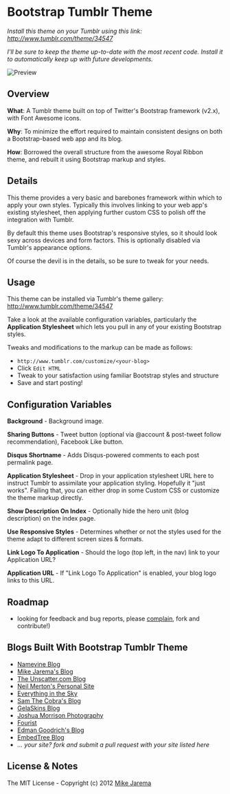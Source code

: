 # Bootstrap Tumblr Theme

*Install this theme on your Tumblr using this link: http://www.tumblr.com/theme/34547*

*I'll be sure to keep the theme up-to-date with the most recent code. Install it to automatically keep up with future developments.*

![Preview](http://media.tumblr.com/themes/wide/UMTdXwnhRgL3KYUh.png)


## Overview

**What**: A Tumblr theme built on top of Twitter's Bootstrap framework (v2.x), with Font Awesome icons.

**Why**: To minimize the effort required to maintain consistent designs on both a Bootstrap-based web app and its blog.

**How**: Borrowed the overall structure from the awesome Royal Ribbon theme, and rebuilt it using Bootstrap markup and styles.


## Details

This theme provides a very basic and barebones framework within which to apply your own styles.  Typically this involves linking to your web app's existing stylesheet, then applying further custom CSS to polish off the integration with Tumblr.

By default this theme uses Bootstrap's responsive styles, so it should look sexy across devices and form factors. This is optionally disabled via Tumblr's appearance options.

Of course the devil is in the details, so be sure to tweak for your needs.


## Usage

This theme can be installed via Tumblr's theme gallery: http://www.tumblr.com/theme/34547

Take a look at the available configuration variables, particularly the **Application Stylesheet** which lets you pull in any of your existing Bootstrap styles.

Tweaks and modifications to the markup can be made as follows:

* ``http://www.tumblr.com/customize/<your-blog>``
* Click ``Edit HTML``
* Tweak to your satisfaction using familiar Bootstrap styles and structure
* Save and start posting!


## Configuration Variables

**Background** - Background image.

**Sharing Buttons** - Tweet button (optional via @account & post-tweet follow recommendation), Facebook Like button.

**Disqus Shortname** - Adds Disqus-powered comments to each post permalink page.

**Application Stylesheet** - Drop in your application stylesheet URL here to instruct Tumblr to assimilate your application styling. Hopefully it "just works". Failing that, you can either drop in some Custom CSS or customize the theme markup directly.

**Show Description On Index** - Optionally hide the hero unit (blog description) on the index page.

**Use Responsive Styles** - Determines whether or not the styles used for the theme adapt to different screen sizes & formats.

**Link Logo To Application** - Should the logo (top left, in the nav) link to your Application URL?

**Application URL** - If "Link Logo To Application" is enabled, your blog logo links to this URL.


## Roadmap

* looking for feedback and bug reports, please [complain](https://github.com/mikejarema/bootstrap-tumblr-theme/issues), fork and contribute!)


## Blogs Built With Bootstrap Tumblr Theme

* [Namevine Blog](http://blog.namevine.com/)
* [Mike Jarema's Blog](http://mikejarema.com/)
* [The Unscatter.com Blog](http://company.unscatter.com/)
* [Neil Merton's Personal Site](http://neil.merton.me/)
* [Everything in the Sky](http://everythinginthesky.com/)
* [Sam The Cobra's Blog](http://blog.samthecobra.com/)
* [GelaSkins Blog](http://gelaskins.tumblr.com/)
* [Joshua Morrison Photography](http://joshuamorrisonphotography.tumblr.com/)
* [Fourist](http://4ist.tumblr.com/)
* [Edman Goodrich's Blog](http://blog.edmangoodrich.com/)
* [EmbedTree Blog](http://blog.embedtree.com/)
* _... your site? fork and submit a pull request with your site listed here_ 


## License & Notes

The MIT License - Copyright (c) 2012 [Mike Jarema](http://mikejarema.com)

